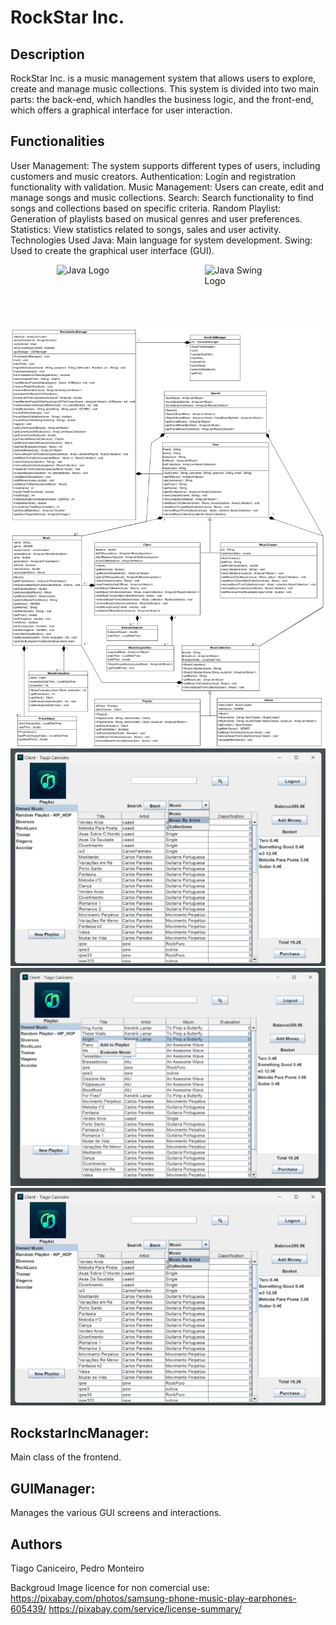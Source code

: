 # RockStar Inc.

## Description
RockStar Inc. is a music management system that allows users to explore, create and manage music collections. This system is divided into two main parts: the back-end, which handles the business logic, and the front-end, which offers a graphical interface for user interaction.

## Functionalities
User Management: The system supports different types of users, including customers and music creators.
Authentication: Login and registration functionality with validation.
Music Management: Users can create, edit and manage songs and music collections.
Search: Search functionality to find songs and collections based on specific criteria.
Random Playlist: Generation of playlists based on musical genres and user preferences.
Statistics: View statistics related to songs, sales and user activity.
Technologies Used
Java: Main language for system development.
Swing: Used to create the graphical user interface (GUI).


<div style="display: flex; justify-content: space-around; align-items: center;">
    <img src="https://upload.wikimedia.org/wikipedia/en/thumb/3/30/Java_programming_language_logo.svg/1024px-Java_programming_language_logo.svg.png" alt="Java Logo" width="90" height="100">
    <img src="https://img-b.udemycdn.com/course/750x422/2216930_a409.jpg" alt="Java Swing Logo" width="120" height="100">
</div>
<div>
    <img src="./classDiagram.png" alt="class">
    <img src="./ex.png" alt="ex">
    <img src="./ex1.png" alt="ex">
    <img src="./ex2.png" alt="ex">
</div>



## RockstarIncManager:
 Main class of the frontend.
## GUIManager: 
Manages the various GUI screens and interactions.

## Authors
Tiago Caniceiro,
Pedro Monteiro

Backgroud Image licence for non comercial use: https://pixabay.com/photos/samsung-phone-music-play-earphones-605439/
https://pixabay.com/service/license-summary/